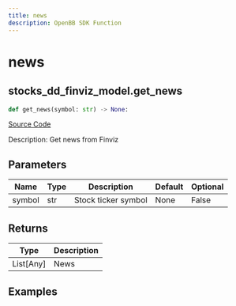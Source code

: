 ```yaml
---
title: news
description: OpenBB SDK Function
---
```


# news

## stocks_dd_finviz_model.get_news

```python title='openbb_terminal/stocks/due_diligence/finviz_model.py'
def get_news(symbol: str) -> None:
```
[Source Code](https://github.com/OpenBB-finance/OpenBBTerminal/tree/main/openbb_terminal/stocks/due_diligence/finviz_model.py#L17)

Description: Get news from Finviz

## Parameters

| Name | Type | Description | Default | Optional |
| ---- | ---- | ----------- | ------- | -------- |
| symbol | str | Stock ticker symbol | None | False |

## Returns

| Type | Description |
| ---- | ----------- |
| List[Any] | News |

## Examples

